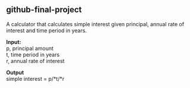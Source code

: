 ## github-final-project

A calculator that calculates simple interest given principal, annual rate of interest and time period in years.

<b>Input:</b><br/>
   p, principal amount <br/>
   t, time period in years <br/>
   r, annual rate of interest <br/>

**Output** <br/>
   simple interest = p/*t/*r
